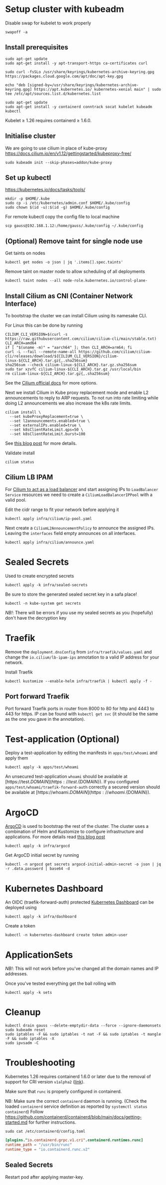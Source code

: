 # Setup cluster with kubeadm

Disable swap for kubelet to work properly

```shell
swapoff -a
```

## Install prerequisites

```shell
sudo apt-get update
sudo apt-get install -y apt-transport-https ca-certificates curl

sudo curl -fsSLo /usr/share/keyrings/kubernetes-archive-keyring.gpg https://packages.cloud.google.com/apt/doc/apt-key.gpg

echo "deb [signed-by=/usr/share/keyrings/kubernetes-archive-keyring.gpg] https://apt.kubernetes.io/ kubernetes-xenial main" | sudo tee /etc/apt/sources.list.d/kubernetes.list

sudo apt-get update
sudo apt-get install -y containerd conntrack socat kubelet kubeadm kubectl 
```

Kubelet ≥ 1.26 requires containerd ≥ 1.6.0.

## Initialise cluster

We are going to use cilium in place of kube-proxy
https://docs.cilium.io/en/v1.12/gettingstarted/kubeproxy-free/

```shell
sudo kubeadm init --skip-phases=addon/kube-proxy
```

## Set up kubectl

https://kubernetes.io/docs/tasks/tools/

```shell
mkdir -p $HOME/.kube
sudo cp -i /etc/kubernetes/admin.conf $HOME/.kube/config
sudo chown $(id -u):$(id -g) $HOME/.kube/config
```

For remote kubectl copy the config file to local machine

```shell
scp gauss@192.168.1.12:/home/gauss/.kube/config ~/.kube/config
```

## (Optional) Remove taint for single node use

Get taints on nodes

```shell
kubectl get nodes -o json | jq '.items[].spec.taints'
```

Remove taint on master node to allow scheduling of all deployments

```shell
kubectl taint nodes --all node-role.kubernetes.io/control-plane-
```

## Install Cilium as CNI (Container Network Interface)

To bootstrap the cluster we can install Cilium using its namesake CLI.

For Linux this can be done by running

```shell
CILIUM_CLI_VERSION=$(curl -s https://raw.githubusercontent.com/cilium/cilium-cli/main/stable.txt)
CLI_ARCH=amd64
if [ "$(uname -m)" = "aarch64" ]; then CLI_ARCH=arm64; fi
curl -L --fail --remote-name-all https://github.com/cilium/cilium-cli/releases/download/${CILIUM_CLI_VERSION}/cilium-linux-${CLI_ARCH}.tar.gz{,.sha256sum}
sha256sum --check cilium-linux-${CLI_ARCH}.tar.gz.sha256sum
sudo tar xzvfC cilium-linux-${CLI_ARCH}.tar.gz /usr/local/bin
rm cilium-linux-${CLI_ARCH}.tar.gz{,.sha256sum}
```

See the [Cilium official docs](https://docs.cilium.io/en/stable/gettingstarted/k8s-install-default/) for more options.

Next we install Cilium in Kube proxy replacement mode and enable L2 announcements to reply to ARP requests.
To not run into rate limiting while doing L2 announcements we also increase the k8s rate limits.

```shell
cilium install \
  --set kubeProxyReplacement=true \
  --set l2announcements.enabled=true \
  --set externalIPs.enabled=true \
  --set k8sClientRateLimit.qps=50 \
  --set k8sClientRateLimit.burst=100
```

See [this blog post](https://blog.stonegarden.dev/articles/2023/12/migrating-from-metallb-to-cilium/#l2-announcements)
for more details.

Validate install

```shell
cilium status
```

## Cilium LB IPAM

For [Cilium to act as a load balancer](https://docs.cilium.io/en/stable/network/lb-ipam/) and start assigning IPs
to `LoadBalancer` `Service` resources we need to create a `CiliumLoadBalancerIPPool` with a valid pool.

Edit the cidr range to fit your network before applying it

```shell
kubectl apply infra/cilium/ip-pool.yaml
```

Next create a `CiliumL2AnnouncementPolicy` to announce the assigned IPs.
Leaving the `interfaces` field empty announces on all interfaces.

```shell
kubectl apply infra/cilium/announce.yaml
```

# Sealed Secrets

Used to create encrypted secrets

```shell
kubectl apply -k infra/sealed-secrets
```

Be sure to store the generated sealed secret key in a safa place!

```shell
kubectl -n kube-system get secrets
```

*NB!*: There will be errors if you use my sealed secrets as you (hopefully) don't have the decryption key

# Traefik

Remove the `deployment.dnsConfig` from `infra/traefik/values.yaml` and change the `io.cilium/lb-ipam-ips` annotation to
a valid IP address for your network.

Install Traefik

```shell
kubectl kustomize --enable-helm infra/traefik | kubectl apply -f -
```

## Port forward Traefik

Port forward Traefik ports in router from 8000 to 80 for http and 4443 to 443 for https.
IP can be found with `kubectl get svc` (it should be the same as the one you gave in the annotation).

# Test-application (Optional)

Deploy a test-application by editing the manifests in `apps/test/whoami` and apply them

```shell
kubectl apply -k apps/test/whoami
```

An unsecured test-application `whoami` should be available at [https://test.${DOMAIN}](https://test.${DOMAIN}).
If you configured `apps/test/whoami/traefik-forward-auth` correctly a secured version should be available
at [https://whoami.${DOMAIN}](https://whoami.${DOMAIN}).

# ArgoCD

[ArgoCD](https://argo-cd.readthedocs.io/en/stable/getting_started/) is used to bootstrap the rest of the cluster.
The cluster uses a combination of Helm and Kustomize to configure infrastructure and applications.
For more details read [this blog post](https://blog.stonegarden.dev/articles/2023/09/argocd-kustomize-with-helm/)

```shell
kubectl apply -k infra/argocd
```

Get ArgoCD initial secret by running

```shell
kubectl -n argocd get secrets argocd-initial-admin-secret -o json | jq -r .data.password | base64 -d
```

# Kubernetes Dashboard

An OIDC (traefik-forward-auth)
protected [Kubernetes Dashboard](https://kubernetes.io/docs/tasks/access-application-cluster/web-ui-dashboard/) can be
deployed using

```shell
kubectl apply -k infra/dashboard
```

Create a token

```shell
kubectl -n kubernetes-dashboard create token admin-user
```

# ApplicationSets

*NB!*: This will not work before you've changed all the domain names and IP addresses.

Once you've tested everything get the ball rolling with

```shell
kubectl apply -k sets
```

# Cleanup

```shell
kubectl drain gauss --delete-emptydir-data --force --ignore-daemonsets
sudo kubeadm reset
sudo iptables -F && sudo iptables -t nat -F && sudo iptables -t mangle -F && sudo iptables -X
sudo ipvsadm -C
```

# Troubleshooting

Kubernetes 1.26 requires containerd 1.6.0 or later due to the removal of support for CRI
version `v1alpha2` ([link](https://kubernetes.io/blog/2022/11/18/upcoming-changes-in-kubernetes-1-26/#cri-api-removal)).

Make sure that `runc` is properly configured in containerd.

NB: Make sure the correct `containerd` daemon is running.
(Check the loaded `containerd` service definition as reported by `systemctl status containerd`)
Follow https://github.com/containerd/containerd/blob/main/docs/getting-started.md for further instructions.

```shell
sudo cat /etc/containerd/config.toml
```

```toml
[plugins."io.containerd.grpc.v1.cri".containerd.runtimes.runc]
runtime_path = "/usr/bin/runc"
runtime_type = "io.containerd.runc.v2"
```

## Sealed Secrets

Restart pod after applying master-key.